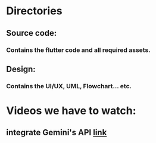 # Directories
## Source code:
### Contains the flutter code and all required assets.
## Design:
### Contains the UI/UX, UML, Flowchart... etc.
# Videos we have to watch:
## integrate Gemini's API [link](https://ai.google.dev/tutorials/dart_quickstart)
## 
